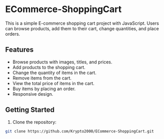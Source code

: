 
# ECommerce-ShoppingCart

This is a simple E-commerce shopping cart project with JavaScript. Users can browse products, add them to their cart, change quantities, and place orders.

## Features

- Browse products with images, titles, and prices.
- Add products to the shopping cart.
- Change the quantity of items in the cart.
- Remove items from the cart.
- View the total price of items in the cart.
- Buy items by placing an order.
- Responsive design.

## Getting Started

1. Clone the repository:

```bash
git clone https://github.com/Krypto2000/ECommerce-ShoppingCart.git
